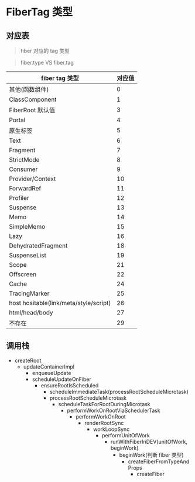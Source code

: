 # FiberTag 类型

## 对应表

> fiber 对应的 tag 类型

> fiber.type VS fiber.tag

| fiber tag 类型                         | 对应值 |
| -------------------------------------- | ------ |
| 其他(函数组件)                         | 0      |
| ClassComponent                         | 1      |
| FiberRoot 默认值                       | 3      |
| Portal                                 | 4      |
| 原生标签                               | 5      |
| Text                                   | 6      |
| Fragment                               | 7      |
| StrictMode                             | 8      |
| Consumer                               | 9      |
| Provider/Context                       | 10     |
| ForwardRef                             | 11     |
| Profiler                               | 12     |
| Suspense                               | 13     |
| Memo                                   | 14     |
| SimpleMemo                             | 15     |
| Lazy                                   | 16     |
| DehydratedFragment                     | 18     |
| SuspenseList                           | 19     |
| Scope                                  | 21     |
| Offscreen                              | 22     |
| Cache                                  | 24     |
| TracingMarker                          | 25     |
| host hositable(link/meta/style/script) | 26     |
| html/head/body                         | 27     |
| 不存在                                 | 29     |

## 调用栈

- createRoot
  - updateContainerImpl
    - enqueueUpdate
    - scheduleUpdateOnFiber
      - ensureRootIsScheduled
        - scheduleImmediateTask(processRootScheduleMicrotask)
        - processRootScheduleMicrotask
          - scheduleTaskForRootDuringMicrotask
            - performWorkOnRootViaSchedulerTask
              - performWorkOnRoot
                - renderRootSync
                  - workLoopSync
                    - performUnitOfWork
                      - runWithFiberInDEV(unitOfWork, beginWork)
                        - beginWork(判断 fiber 类型)
                          - createFiberFromTypeAndProps
                            - createFiber
